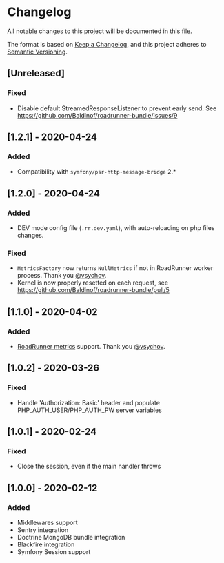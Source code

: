 # Changelog
All notable changes to this project will be documented in this file.

The format is based on [Keep a Changelog](https://keepachangelog.com/en/1.0.0/),
and this project adheres to [Semantic Versioning](https://semver.org/spec/v2.0.0.html).

## [Unreleased]
### Fixed
- Disable default StreamedResponseListener to prevent early send. See https://github.com/Baldinof/roadrunner-bundle/issues/9

## [1.2.1] - 2020-04-24
### Added
- Compatibility with `symfony/psr-http-message-bridge` 2.*

## [1.2.0] - 2020-04-24
### Added
- DEV mode config file (`.rr.dev.yaml`), with auto-reloading on php files changes.

### Fixed
- `MetricsFactory` now returns `NullMetrics` if not in RoadRunner worker process.  Thank you [@vsychov](https://github.com/vsychov).
- Kernel is now properly resetted on each request, see https://github.com/Baldinof/roadrunner-bundle/pull/5

## [1.1.0] - 2020-04-02
### Added
- [RoadRunner metrics](https://roadrunner.dev/docs/beep-beep-metrics) support.  Thank you [@vsychov](https://github.com/vsychov).

## [1.0.2] - 2020-03-26
### Fixed
- Handle 'Authorization: Basic' header and populate PHP_AUTH_USER/PHP_AUTH_PW server variables

## [1.0.1] - 2020-02-24
### Fixed
- Close the session, even if the main handler throws

## [1.0.0] - 2020-02-12
### Added
- Middlewares support
- Sentry integration
- Doctrine MongoDB bundle integration
- Blackfire integration
- Symfony Session support
